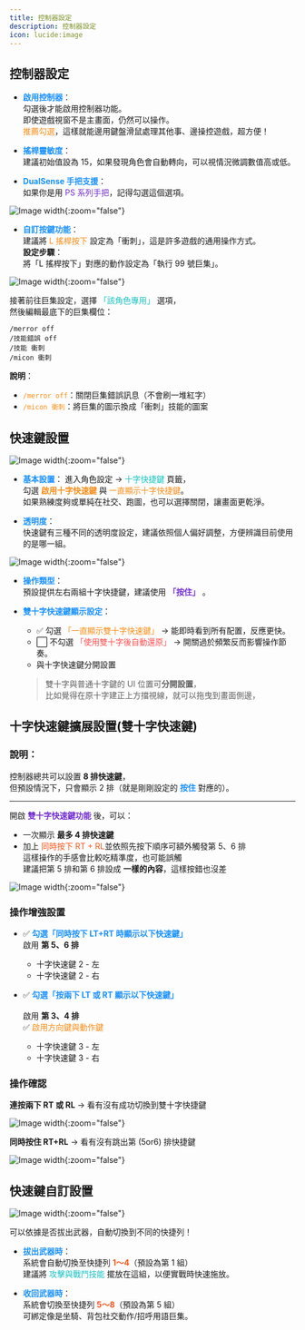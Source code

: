 ```yaml
---
title: 控制器設定
description: 控制器設定
icon: lucide:image
---
```


## 控制器設定

- <span style="font-weight:bold; color:#1890ff;">啟用控制器</span>：<br>
  勾選後才能啟用控制器功能。<br>
  即使遊戲視窗不是主畫面，仍然可以操作。<br>
  <span style="color:#fa8c16;">推薦勾選</span>，這樣就能邊用鍵盤滑鼠處理其他事、邊操控遊戲，超方便！

- <span style="font-weight:bold; color:#1890ff;">搖桿靈敏度</span>：<br>
  建議初始值設為 15，如果發現角色會自動轉向，可以視情況微調數值高或低。

- <span style="font-weight:bold; color:#1890ff;">DualSense 手把支援</span>：<br>
  如果你是用 <span style="color:#722ed1;">PS 系列手把</span>，記得勾選這個選項。

![Image width](/controller-img/controller-2.png){:zoom="false"}
- <span style="font-weight:bold; color:#1890ff;">自訂按鍵功能</span>：<br>
  建議將 <span style="color:#fa8c16;">L 搖桿按下</span> 設定為「衝刺」，這是許多遊戲的通用操作方式。<br>
  **設定步驟**：<br>
  將「L 搖桿按下」對應的動作設定為「執行 99 號巨集」。

![Image width](/controller-img/controller-3.png){:zoom="false"}

接著前往巨集設定，選擇  <span style="color:#13c2c2;">「該角色專用」</span> 選項，<br>
然後編輯最底下的巨集欄位：

    /merror off
    /技能錯誤 off
    /技能 衝刺
    /micon 衝刺

**說明**：
- <span style="color:#fa8c16;">`/merror off`</span>：關閉巨集錯誤訊息（不會刷一堆紅字）
- <span style="color:#fa8c16;">`/micon 衝刺`</span>：將巨集的圖示換成「衝刺」技能的圖案

## 快速鍵設置

![Image width](/controller-img/controller-4.png){:zoom="false"}
- <span style="font-weight:bold; color:#1890ff;">基本設置</span>：
  進入角色設定 → <span style="color:#13c2c2;">十字快捷鍵</span> 頁籤，<br>
  勾選 <span style="color:#fa8c16; font-weight:bold;">啟用十字快速鍵</span> 與 <span style="color:#fa8c16;">一直顯示十字快捷鍵</span>。<br>
  如果熟練度夠或單純在社交、跑圖，也可以選擇關閉，讓畫面更乾淨。<br>

- <span style="font-weight:bold; color:#1890ff;">透明度</span>：<br>
  快速鍵有三種不同的透明度設定，建議依照個人偏好調整，方便辨識目前使用的是哪一組。

![Image width](/controller-img/controller-5.png){:zoom="false"}

- <span style="font-weight:bold; color:#1890ff;">操作類型</span>：<br>
  預設提供左右兩組十字快捷鍵，建議使用 <span style="color:#722ed1; font-weight:bold;">「按住」</span> 。<br>

- <span style="font-weight:bold; color:#1890ff;">雙十字快速鍵顯示設定</span>：

  - ✅ 勾選 <span style="color:#fa8c16;">「一直顯示雙十字快速鍵」</span> → 能即時看到所有配置，反應更快。
  - ⬜ 不勾選 <span style="color:#ff4d4f;">「使用雙十字後自動還原」</span> → 開關過於頻繁反而影響操作節奏。
  - 與十字快速鍵分開設置
  > 雙十字與普通十字鍵的 UI 位置可**分開設置**，<br>
  > 比如覺得在原十字建正上方擋視線，就可以拖曳到畫面側邊，<br>

## 十字快速鍵擴展設置(雙十字快速鍵)

### 說明：

控制器總共可以設置 **8 排快速鍵**，  <br>
但預設情況下，只會顯示 2 排（就是剛剛設定的 <span style="color:#1890ff; font-weight:bold;">按住</span> 對應的）。

---

開啟 <span style="color:#722ed1; font-weight:bold;">雙十字快速鍵功能</span> 後，可以：

- 一次顯示 **最多 4 排快速鍵**<br>
- 加上 <span style="color:#fa541c;">同時按下 RT + RL</span>並依照先按下順序可額外觸發第 5、6 排<br>
這樣操作的手感會比較吃精準度，也可能誤觸<br>
建議把第 5 排和第 6 排設成 **一樣的內容**，這樣按錯也沒差<br>

![Image width](/controller-img/controller-6.png){:zoom="false"}

### 操作增強設置

- ✅ <span style="color:#1890ff; font-weight:bold;">勾選「同時按下 LT+RT 時顯示以下快速鍵」</span>  <br>
  啟用 **第 5、6 排**<br>
    - 十字快速鍵 2 - 左<br>
    - 十字快速鍵 2 - 右

- ✅ <span style="color:#1890ff; font-weight:bold;">勾選「按兩下 LT 或 RT 顯示以下快速鍵」</span><br>  
  啟用 **第 3、4 排**<br>
  ✅ <span style="color:#fa8c16;">啟用方向鍵與動作鍵</span><br>
  - 十字快速鍵 3 - 左<br>
  - 十字快速鍵 3 - 右

### 操作確認

**連按兩下 RT 或 RL** → 看有沒有成功切換到雙十字快捷鍵

![Image width](/controller-img/controller-7.png){:zoom="false"}

**同時按住 RT+RL** → 看有沒有跳出第 (5or6) 排快捷鍵

![Image width](/controller-img/controller-8.png){:zoom="false"}

## 快速鍵自訂設置

![Image width](/controller-img/controller-9.png){:zoom="false"}

可以依據是否拔出武器，自動切換到不同的快捷列！

- <span style="font-weight:bold; color:#1890ff;">拔出武器時</span>：  
  系統會自動切換至快捷列 <span style="color:#fa541c; font-weight:bold;">1～4</span>（預設為第 1 組）  
  建議將 <span style="color:#13c2c2;">攻擊與戰鬥技能</span> 擺放在這組，以便實戰時快速施放。

- <span style="font-weight:bold; color:#1890ff;">收回武器時</span>：  
  系統會切換至快捷列 <span style="color:#fa541c; font-weight:bold;">5～8</span>（預設為第 5 組）  
  可綁定像是坐騎、背包社交動作/招呼用語巨集。

